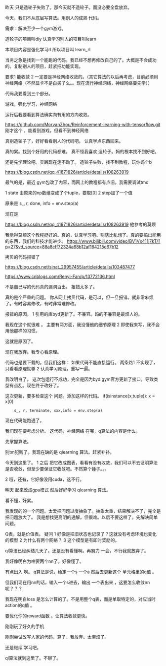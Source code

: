 

昨天 只是造轮子失败了。那今天就不造轮子。而没必要全盘放弃。

今天，我们不从底层写算法。用别人的成熟 代码。

需求：解决至少一个gym游戏。

造轮子的项目叫diy
认真学习别人的项目叫learn

本项目内容是强化学习rl
所以项目叫 learn_rl


当务之急是找到一个能跑的代码。我已经不想再修改自己的了。大概是不会成功的。复制别人的项目，赶紧把功能实现。

要求1   能收敛
2   一定要是神经网络收敛的。（其它算法的以后再考虑，目前必须用神经网络（不然显卡不是白买了么。。现在流行神经网络，神经网络要先学））


代码我要看到三个部分。

游戏，强化学习，神经网络

运行后我要看到算法确实向有用的方向收敛。



https://github.com/MorvanZhou/Reinforcement-learning-with-tensorflow.git
刚才这个 ，能看到游戏，但看不到神经网络

真别造轮子了，好好看看别人的代码吧。
认真学点东西回来。




真的累。找到个好用的代码都难。
真不怪我喜欢 造轮子。妈的根本找不到好吧。


还是先学理论吧。实践现在走不动了。
造轮子失败，找不到教程，玩你妈个b

https://blog.csdn.net/qq_41871826/article/details/108263919


最气的是，最近 gym包改了内容，而网上的教程都有点旧。我需要调试tmd

1   state 由原来的np数组变成了个tuple，要取[0]
2   step加了一个值

原来是
s_, r, done, info = env.step(a)

现在是


https://blog.csdn.net/qq_41871826/article/details/108263919
他参考的莫烦

我觉得莫烦这个教程挺好的。真的，认真学习吧。别瞎比乱想了。真的要搞出能用的东西，我们的科技才能进步。
https://www.bilibili.com/video/BV1Vx411j7kT/?p=27&vd_source=88a8cff72324a68b12af164215c67b12

拷贝的代码报错了

https://blog.csdn.net/sinat_29957455/article/details/103487477


https://www.cnblogs.com/Renyi-Fan/p/13772136.html


不是自己写的代码真的漏洞百出。
报错太多了。


真的是个严重的问题。
你从网上拷贝代码，是可以，但一旦报错。就非常麻烦了。有时容易修改，有时非常难修改。

报错的原因，
1   引用的库byd更新了。不兼容。妈的不兼容是最烦人的。

我现在这个就很难 。
主要有两方面，我没懂他的细节原理
2 即使我来写，我不会用他那样的习惯。


这就是原因了。


现在我放弃。我专心看原理。

代码也是要下载的。但我们这样：
如果代码不能直接运行。
两条路1 不实现了，只看看原理就够
2   认真学习原理，重写一遍。



我改明白了。
这次包运行不成功，完全是因为byd gym官方更新了接口，导致类型有点乱。现在终于改好了。

这次更新，要多检查这个 问题。添加这样的代码。
        if(isinstance(x,tuple)):
            x = x[0]

        s_, r, terminate, xxx,info = env.step(a)


现在代码能跑通了。

我们现在要考虑分析。
这代码，神经网络 在哪，q算法的内容是什么。

先掌握算法。


别tm犯贱了。我现在缺的是 qlearning 算法。赶紧补补。

今天到这里了。
1   之后 把它改成图表，看看有没有收敛，我们可以不去证明算法是否收敛，但至少要保证它收敛吧。不然算个锤子。。。

2   哦，还有，它好像没用cuda，这不行。


明天 起来改成gpu模式
然后好好学习 qlearning 算法。

看不懂，好累。

我发现的的一个问题。太爱把问题过度抽象了。抽象太重，结果解决不了，完全是把问题放大了。
我是想找更高明的通解，但很难。以后不要这样了。先解决简单问题。


Q表，就是价值表。
疑问
1   好像是把旧状态也记录了？这就没有考虑环境也变化 的模型
2   为什么有两个网络？
3   这个模型是有即时奖励的。



ql算法已经纠结几天了。还是没有看懂啊。再努力 一会，不行我就放弃了。


我好像明白为啥要两个nn了。好像懂了。

有点出入 啊。
q算法是说，给定一个s 一个a 然后去更新这个 单元格里的q值 。

但我们现在用nn的话，输入一个s进去，输出 一个表出来 ，这要怎么收敛nn呢？？？




我现在明白loss 是怎么计算的了。不是用整个q表，而是单取特定的，对应当时action的q值 。


要优化你的reward函数 。让算法收敛更快。




刚刚玩了好久的手机

刚刚尝试改写人家的代码，算了。我放弃。太麻烦了。

还是继续 学习吧。

ql算法就到这里了。不聊了。

